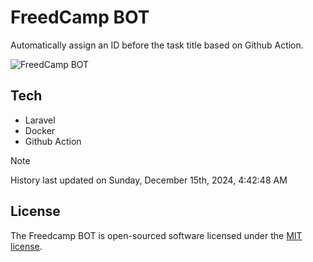 # FreedCamp BOT

Automatically assign an ID before the task title based on Github Action.

![FreedCamp BOT](https://repository-images.githubusercontent.com/737932867/7d34798b-2680-471c-b089-a78a718d3d6a)

## Tech

- Laravel
- Docker
- Github Action

> [!NOTE]  
> History last updated on Sunday, December 15th, 2024, 4:42:48 AM

## License

The Freedcamp BOT is open-sourced software licensed under the [MIT license](https://opensource.org/licenses/MIT).
